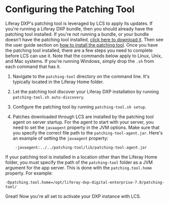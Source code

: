 # Configuring the Patching Tool [](id=configuring-the-patching-tool)

Liferay DXP's patching tool is leveraged by LCS to apply its updates. If you're 
running a Liferay DXP bundle, then you should already have the patching tool 
installed. If you're not running a bundle, or your bundle doesn't have the 
patching tool installed, 
[click here to download it](https://web.liferay.com/group/customer/products/patching-tool). 
Then see the user guide section on 
[how to install the patching tool](/discover/deployment/-/knowledge_base/6-2/patching-liferay). 
Once you have the patching tool installed, there are a few steps you need to 
complete before LCS can use it. Note that the commands below apply to Linux, 
Unix, and Mac systems. If you're running Windows, simply drop the `.sh` from 
each command that has it.

1. Navigate to the `patching-tool` directory on the command line. It's typically 
   located in the Liferay Home folder.

2. Let the patching tool discover your Liferay DXP installation by running 
   `patching-tool.sh auto-discovery`. 

3. Configure the patching tool by running `patching-tool.sh setup`. 

4. Patches downloaded through LCS are installed by the patching tool agent on 
   server startup. For the agent to start with your server, you need to set the 
   `javaagent` property in the JVM options. Make sure that you specify the 
   correct file path to the `patching-tool-agent.jar`. Here's an example of 
   setting the `javaagent` property: 

        -javaagent:../../patching-tool/lib/patching-tool-agent.jar

If your patching tool is installed in a location other than the Liferay Home 
folder, you must specify the path of the `patching-tool` folder as a JVM 
argument for the app server. This is done with the `patching.tool.home` 
property. For example:

    -Dpatching.tool.home=/opt/liferay-dxp-digital-enterprise-7.0/patching-tool/

Great! Now you're all set to activate your DXP instance with LCS. 
